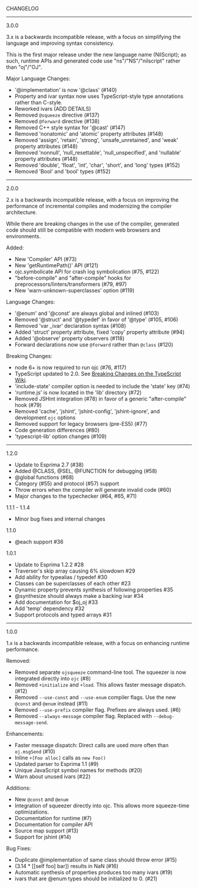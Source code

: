 CHANGELOG

---

3.0.0

3.x is a backwards incompatible release, with a focus on simplifying the language and improving
syntax consistency.

This is the first major release under the new language name (NilScript); as such,
runtime APIs and generated code use "ns"/"NS"/"nilscript" rather than "oj"/"OJ".

Major Language Changes:
 - '@implementation' is now '@class' (#140)
 - Property and ivar syntax now uses TypeScript-style type annotations rather than C-style.
 - Reworked ivars (ADD DETAILS)
 - Removed `@squeeze` directive (#137)
 - Removed `@forward` directive (#138)
 - Removed C++ style syntax for '@cast' (#147)
 - Removed 'nonatomic' and 'atomic' property attributes (#148)
 - Removed 'assign', 'retain', 'strong', 'unsafe_unretained', and 'weak' property attributes (#148)
 - Removed 'nonnull', 'null_resettable', 'null_unspecified', and 'nullable' property attributes (#148)
 - Removed 'double', 'float', 'int', 'char', 'short', and 'long' types (#152)
 - Removed 'Bool' and 'bool' types (#152)

---

2.0.0

2.x is a backwards incompatible release, with a focus on improving the performance of incremental compiles
and modernizing the compiler architecture.

While there are breaking changes in the use of the compiler, generated code should still be compatible
with modern web browsers and environments.

Added:
  - New 'Compiler' API (#73)
  - New 'getRuntimePath()' API (#121)
  - ojc.symbolicate API for crash log symbolication (#75, #122)
  - "before-compile" and "after-compile" hooks for preprocessors/linters/transformers (#79, #97)
  - New 'warn-unknown-superclasses' option (#119)

Language Changes:
  - '@enum' and '@const' are always global and inlined (#103)
  - Removed '@struct' and '@typedef' in favor of '@type' (#105, #106)
  - Removed 'var _ivar' declaration syntax (#108)
  - Added 'struct' property attribute, fixed 'copy' property attribute (#94)
  - Added '@observe' property observers (#118)
  - Forward declarations now use `@forward` rather than `@class` (#120)

Breaking Changes:
  - node 6+ is now required to run ojc (#76, #117)
  - TypeScript updated to 2.0. See [Breaking Changes on the TypeScript Wiki](https://github.com/Microsoft/TypeScript/wiki/Breaking-Changes).
  - 'include-state' compiler option is needed to include the 'state' key (#74)
  - 'runtime.js' is now located in the 'lib' directory (#72)
  - Removed JSHint integration (#78) in favor of a generic "after-compile" hook (#79)
  - Removed 'cache', 'jshint', 'jshint-config', 'jshint-ignore', and development `ojc` options
  - Removed support for legacy browsers (pre-ES5) (#77)
  - Code generation differences (#80)
  - 'typescript-lib' option changes (#109)

---

1.2.0
- Update to Esprima 2.7 (#38)
- Added @CLASS, @SEL, @FUNCTION for debugging (#58)
- @global functions (#68)
- Category (#55) and protocol (#57) support
- Throw errors when the compiler will generate invalid code (#60)
- Major changes to the typechecker (#64, #65, #71)

1.1.1 - 1.1.4
- Minor bug fixes and internal changes

1.1.0
- @each support #36

1.0.1
- Update to Esprima 1.2.2 #28
- Traverser's skip array causing 6% slowdown #29
- Add ability for typealias / typedef #30
- Classes can be superclasses of each other #23
- Dynamic property prevents synthesis of following properties #35
- @synthesize should always make a backing ivar #34
- Add documentation for $oj_oj #33
- Add 'temp' dependency #32
- Support protocols and typed arrays #31

---

1.0.0

1.x is a backwards incompatible release, with a focus on enhancing runtime performance.

Removed:

  - Removed separate `ojsqueeze` command-line tool.  The squeezer is now integrated directly into `ojc` (#8)
  - Removed `+initialize` and `+load`.  This allows faster message dispatch.  (#12)
  - Removed `--use-const` and `--use-enum` compiler flags.  Use the new `@const` and `@enum` instead (#11) 
  - Removed `--use-prefix` compiler flag.  Prefixes are always used.  (#6)
  - Removed `--always-message` compiler flag.  Replaced with `--debug-message-send`.

Enhancements:

  - Faster message dispatch:  Direct calls are used more often than `oj.msgSend` (#10)
  - Inline `+[Foo alloc]` calls as `new Foo()`
  - Updated parser to Esprima 1.1 (#9)
  - Unique JavaScript symbol names for methods (#20)
  - Warn about unused ivars (#22)

Additions:

  - New `@const` and `@enum`
  - Integration of squeezer directly into ojc.  This allows more squeeze-time optimizations.
  - Documentation for runtime (#7)
  - Documentation for compiler API
  - Source map support (#13)
  - Support for jshint (#14)

Bug Fixes:

  - Duplicate @implementation of same class should throw error (#15)
  - (3.14 * [[self foo] bar]) results in NaN (#16)
  - Automatic synthesis of properties produces too many ivars (#19)
  - ivars that are @enum types should be initialized to 0. (#21)
